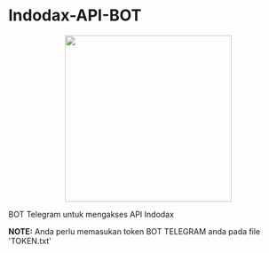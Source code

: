# Indodax-API-BOT

<p align="center">
  <img src="https://piensa3d.com/wp-content/uploads/2017/10/telegram_logo_bot.jpg" height=300>
</p>

BOT Telegram untuk mengakses API Indodax

**NOTE:** Anda perlu memasukan token BOT TELEGRAM anda pada file 'TOKEN.txt'
